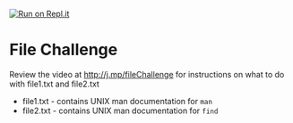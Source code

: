 

[![Run on Repl.it](https://repl.it/badge/github/kgashok/fileSwap)](https://repl.it/github/kgashok/fileSwap)

# File Challenge

Review the video at http://j.mp/fileChallenge for instructions
on what to do with file1.txt and file2.txt 

  - file1.txt - contains UNIX man documentation for `man`
  - file2.txt - contains UNIX man documentation for `find` 